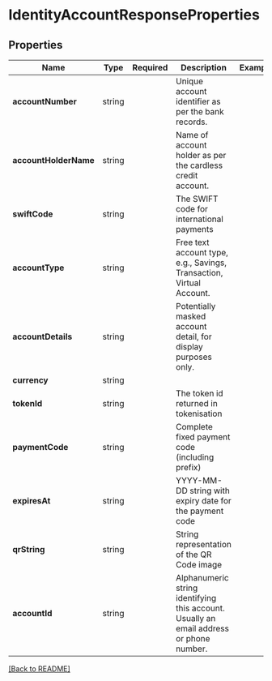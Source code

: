 # IdentityAccountResponseProperties



## Properties

| Name | Type | Required | Description | Examples |
|------------|:-------------:|:-------------:|-------------|:-------------:|
| **accountNumber** | string |  | Unique account identifier as per the bank records. | | |
**accountHolderName** | string |  | Name of account holder as per the cardless credit account. | | |
**swiftCode** | string |  | The SWIFT code for international payments | | |
**accountType** | string |  | Free text account type, e.g., Savings, Transaction, Virtual Account. | | |
**accountDetails** | string |  | Potentially masked account detail, for display purposes only. | | |
**currency** | string |  |  | | |
**tokenId** | string |  | The token id returned in tokenisation | | |
**paymentCode** | string |  | Complete fixed payment code (including prefix) | | |
**expiresAt** | string |  | YYYY-MM-DD string with expiry date for the payment code | | |
**qrString** | string |  | String representation of the QR Code image | | |
**accountId** | string |  | Alphanumeric string identifying this account. Usually an email address or phone number. | | |



[[Back to README]](../../README.md)